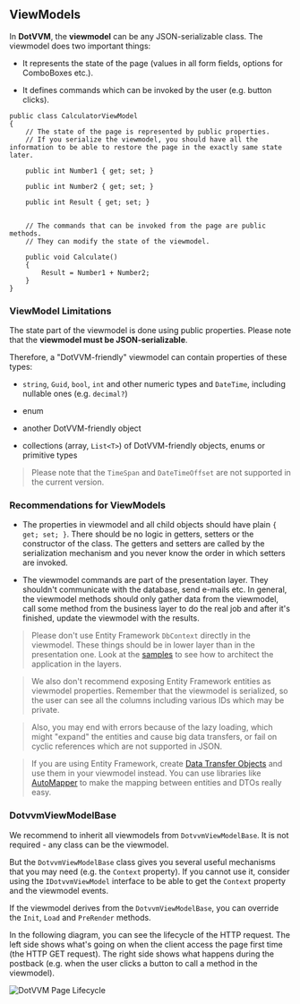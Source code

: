 ## ViewModels

In **DotVVM**, the **viewmodel** can be any JSON-serializable class. The viewmodel does two important things:

+ It represents the state of the page (values in all form fields, options for ComboBoxes etc.).

+ It defines commands which can be invoked by the user (e.g. button clicks). 

```CSHARP
public class CalculatorViewModel 
{
    // The state of the page is represented by public properties.
    // If you serialize the viewmodel, you should have all the information to be able to restore the page in the exactly same state later.

    public int Number1 { get; set; }

    public int Number2 { get; set; }

    public int Result { get; set; }


    // The commands that can be invoked from the page are public methods.
    // They can modify the state of the viewmodel.

    public void Calculate() 
    {
        Result = Number1 + Number2;
    }
}
```

### ViewModel Limitations

The state part of the viewmodel is done using public properties. Please note that the **viewmodel must be JSON-serializable**. 

Therefore, a "DotVVM-friendly" viewmodel can contain properties of these types:

* `string`, `Guid`, `bool`, `int` and other numeric types and `DateTime`, including nullable ones (e.g. `decimal?`)

* enum

* another DotVVM-friendly object

* collections (array, `List<T>`) of DotVVM-friendly objects, enums or primitive types

> Please note that the `TimeSpan` and `DateTimeOffset` are not supported in the current version. 

### Recommendations for ViewModels

+ The properties in viewmodel and all child objects should have plain `{ get; set; }`. There should be no logic in getters, setters or the constructor of the class. The getters and setters are called by the serialization mechanism and you never know the order in which setters are invoked.

+ The viewmodel commands are part of the presentation layer. They shouldn't communicate with the database, send e-mails etc. 
In general, the viewmodel methods should only gather data from the viewmodel, call some method from the business layer to do  the real job and after it's finished, update the viewmodel with the results. 

> Please don't use Entity Framework `DbContext` directly in the viewmodel. These things should be in lower layer than in the presentation one. Look at the [samples](/docs/samples) to see how to architect the application in the layers.

> We also don't recommend exposing Entity Framework entities as viewmodel properties. Remember that the viewmodel is serialized, so the user can see all the columns including various IDs which may be private. 

> Also, you may end with errors because of the lazy loading, which might "expand" the entities and cause big data transfers, or fail on cyclic references which are not supported in JSON.  

> If you are using Entity Framework, create [Data Transfer Objects](https://en.wikipedia.org/wiki/Data_transfer_object) and use them in your viewmodel instead. You can use libraries like [AutoMapper](http://automapper.org/) to make the mapping between entities and DTOs really easy.


### DotvvmViewModelBase

We recommend to inherit all viewmodels from `DotvvmViewModelBase`. It is not required - any class can be the viewmodel. 

But the `DotvvmViewModelBase` class gives you several useful mechanisms that you may need (e.g. the `Context` property). If you cannot use it, consider using the `IDotvvmViewModel` interface to be able to get the `Context` property and the viewmodel events.

If the viewmodel derives from the `DotvvmViewModelBase`, you can override the `Init`, `Load` and `PreRender` methods. 

In the following diagram, you can see the lifecycle of the HTTP request. The left side shows what's going on when the client access the page first time (the HTTP GET request). The right side shows what happens during the postback (e.g. when the user clicks a button to call a method in the viewmodel).

<p><img src="{imageDir}basics-viewmodels-img1.png" alt="DotVVM Page Lifecycle" /></p>
